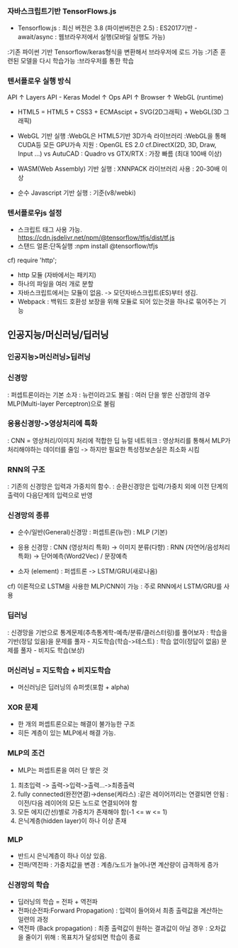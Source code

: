 ### 자바스크립트기반 TensorFlows.js

- Tensorflow.js 
: 최신 버전은 3.8 (파이썬버전은 2.5)
: ES2017기반 - await/async
: 웹브라우저에서 실행(모바일 실행도 가능)

:기존 파이썬 기반 Tensorflow/keras형식을 변환해서 브라우저에 로드 가능
:기존 훈련된 모델을 다시 학습가능
:브라우저를 통한 학습 

### 텐서플로우 실행 방식
API
↑
Layers API - Keras Model
↑
Ops API 
↑
Browser
↑
WebGL
(runtime)

- HTML5 = HTML5 + CSS3 + ECMAscipt + SVG(2D그래픽) + WebGL(3D 그래픽)

- WebGL 기반 실행
:WebGL은 HTML5기반 3D가속 라이브러리
:WebGL을 통해 CUDA등 모든 GPU가속 지원
: OpenGL ES 2.0 cf.DirectX(2D, 3D, Draw, Input ...) vs AutuCAD
: Quadro vs GTX/RTX
: 가장 빠름 (최대 100배 이상)

- WASM(Web Assembly) 기반 실행
: XNNPACK 라이브러리 사용
: 20-30배 이상

- 순수 Javascript 기반 실행
: 기준(v8/webki)



### 텐서플로우js 설정
- 스크립트 태그 사용 가능.
<scirpt> https://cdn.jsdelivr.net/npm/@tensorflow/tfjs/dist/tf.js </scirpt>
- 스탠드 얼론:단독실행
:npm install @tensorflow/tfjs

cf) require 'http';
- http 모듈 (자바에서는 패키지)
- 하나의 파일을 여러 개로 분할
- 자바스크립트에서는 모듈이 없음. -> 모던자바스크립트(ES)부터 생김.
- Webpack
: 백워드 호환성 보장을 위해 모듈로 되어 있는것을 하나로 묶어주는 기능


## 인공지능/머신러닝/딥러닝

### 인공지능>머신러닝>딥러닝

### 신경망
: 퍼셉트론이라는 기본 소자 
: 뉴런이라고도 불림
: 여러 단을 쌓은 신경망의 경우 MLP(Multi-layer Perceptron)으로 불림

### 응용신경망->영상처리에 특화
: CNN = 영상처리/이미지 처리에 적합한 딥 뉴럴 네트워크
: 영상처리를 통해서 MLP가 처리해야하는 데이터를 줄임 -> 하지만 필요한 특성정보손실은 최소화 시킴

### RNN의 구조
: 기존의 신경망은 입력과 가중치의 함수.
: 순환신경망은 입력/가중치 외에 이전 단계의 출력이 다음단계의 입력으로 반영

### 신경망의 종류
- 순수/일반(General)신경망 
: 퍼셉트론(뉴런)
: MLP (기본) 
- 응용 신경망
: CNN (영상처리 특화) -> 이미지 분류(다향)
: RNN (자연어/음성처리 특화) -> 단어예측(Word2Vec) / 문장예측
 
 - 소자 (element)
 : 퍼셉트론 -> LSTM/GRU(새로나옴)

cf) 이론적으로 LSTM을 사용한 MLP/CNN이 가능 
 : 주로 RNN에서 LSTM/GRU를 사용 


### 딥러닝
: 신경망을 기반으로 통계문제(추측통계학-예측/분류/클러스터링)를 풀어보자
: 학습을 기반(정답 있음)을 문제를 풀자 - 지도학습(학습->테스트)
: 학습 없이(정답이 없음) 문제를 풀자 - 비지도 학습(보상)

### 머신러닝 = 지도학습 + 비지도학습
- 머신러닝은 딥러닝의 슈퍼셋(포함 + alpha)


### XOR 문제
- 한 개의 퍼셉트론으로는 해결이 불가능한 구조
- 히든 계층이 있는 MLP에서 해결 가능. 

### MLP의 조건
- MLP는 퍼셉트론을 여러 단 쌓은 것
1. 최초입력 -> 출력->입력->출력...->최종출력
2. fully connected(완전연결)->dense(케라스)
:같은 레이어끼리는 연결되면 안됨
:이전/다음 레이어의 모든 노드로 연결되어야 함
3. 모든 에지(간선)별로 가중치가 존재해야 함(-1 <= w <= 1) 
4. 은닉계층(hidden layer)이 하나 이상 존재 

### MLP
- 반드시 은닉계층이 하나 이상 있음.
- 전파/역전파
: 가중치값을 변경
: 계층/노드가 늘어나면 계산량이 급격하게 증가 


### 신경망의 학습
- 딥러닝의 학습 = 전파 + 역전파 
- 전파(순전파:Forward Propagation) 
: 입력이 들어와서 최종 출력값을 계산하는 일련의 과정
- 역전파 (Back propagation)
: 최종 출력값이 원하는 결과값이 아닐 경우
: 오차값을 줄이기 위해 
: 목표치가 달성되면 학습이 종료
